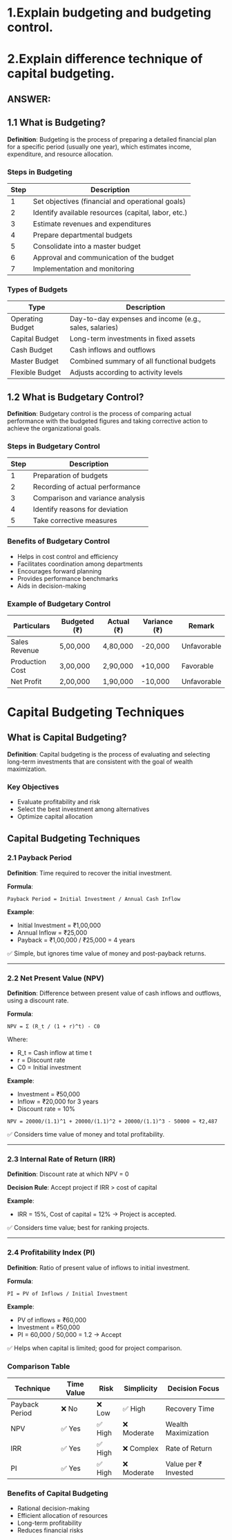 # 1.Explain budgeting and budgeting control.
# 2.Explain difference technique of capital budgeting.

## ANSWER:



## 1.1 What is Budgeting?

**Definition**: Budgeting is the process of preparing a detailed financial plan for a specific period (usually one year), which estimates income, expenditure, and resource allocation.

### Steps in Budgeting

| Step | Description                                         |
| ---- | --------------------------------------------------- |
| 1    | Set objectives (financial and operational goals)    |
| 2    | Identify available resources (capital, labor, etc.) |
| 3    | Estimate revenues and expenditures                  |
| 4    | Prepare departmental budgets                        |
| 5    | Consolidate into a master budget                    |
| 6    | Approval and communication of the budget            |
| 7    | Implementation and monitoring                       |

### Types of Budgets

| Type             | Description                                            |
| ---------------- | ------------------------------------------------------ |
| Operating Budget | Day-to-day expenses and income (e.g., sales, salaries) |
| Capital Budget   | Long-term investments in fixed assets                  |
| Cash Budget      | Cash inflows and outflows                              |
| Master Budget    | Combined summary of all functional budgets             |
| Flexible Budget  | Adjusts according to activity levels                   |

## 1.2 What is Budgetary Control?

**Definition**: Budgetary control is the process of comparing actual performance with the budgeted figures and taking corrective action to achieve the organizational goals.

### Steps in Budgetary Control

| Step | Description                      |
| ---- | -------------------------------- |
| 1    | Preparation of budgets           |
| 2    | Recording of actual performance  |
| 3    | Comparison and variance analysis |
| 4    | Identify reasons for deviation   |
| 5    | Take corrective measures         |

### Benefits of Budgetary Control

* Helps in cost control and efficiency
* Facilitates coordination among departments
* Encourages forward planning
* Provides performance benchmarks
* Aids in decision-making

### Example of Budgetary Control

| Particulars     | Budgeted (₹) | Actual (₹) | Variance (₹) | Remark      |
| --------------- | ------------ | ---------- | ------------ | ----------- |
| Sales Revenue   | 5,00,000     | 4,80,000   | -20,000      | Unfavorable |
| Production Cost | 3,00,000     | 2,90,000   | +10,000      | Favorable   |
| Net Profit      | 2,00,000     | 1,90,000   | -10,000      | Unfavorable |

# Capital Budgeting Techniques

## What is Capital Budgeting?

**Definition**: Capital budgeting is the process of evaluating and selecting long-term investments that are consistent with the goal of wealth maximization.

### Key Objectives

* Evaluate profitability and risk
* Select the best investment among alternatives
* Optimize capital allocation

## Capital Budgeting Techniques

### 2.1 Payback Period

**Definition**: Time required to recover the initial investment.

**Formula**:

```
Payback Period = Initial Investment / Annual Cash Inflow
```

**Example**:

* Initial Investment = ₹1,00,000
* Annual Inflow = ₹25,000
* Payback = ₹1,00,000 / ₹25,000 = 4 years

✅ Simple, but ignores time value of money and post-payback returns.

---

### 2.2 Net Present Value (NPV)

**Definition**: Difference between present value of cash inflows and outflows, using a discount rate.

**Formula**:

```
NPV = Σ (R_t / (1 + r)^t) - C0
```

Where:

* R\_t = Cash inflow at time t
* r = Discount rate
* C0 = Initial investment

**Example**:

* Investment = ₹50,000
* Inflow = ₹20,000 for 3 years
* Discount rate = 10%

```
NPV = 20000/(1.1)^1 + 20000/(1.1)^2 + 20000/(1.1)^3 - 50000 ≈ ₹2,487
```

✅ Considers time value of money and total profitability.

---

### 2.3 Internal Rate of Return (IRR)

**Definition**: Discount rate at which NPV = 0

**Decision Rule**: Accept project if IRR > cost of capital

**Example**:

* IRR = 15%, Cost of capital = 12% → Project is accepted.

✅ Considers time value; best for ranking projects.

---

### 2.4 Profitability Index (PI)

**Definition**: Ratio of present value of inflows to initial investment.

**Formula**:

```
PI = PV of Inflows / Initial Investment
```

**Example**:

* PV of inflows = ₹60,000
* Investment = ₹50,000
* PI = 60,000 / 50,000 = 1.2 → Accept

✅ Helps when capital is limited; good for project comparison.

### Comparison Table

| Technique      | Time Value | Risk   | Simplicity | Decision Focus       |
| -------------- | ---------- | ------ | ---------- | -------------------- |
| Payback Period | ❌ No       | ❌ Low  | ✅ High     | Recovery Time        |
| NPV            | ✅ Yes      | ✅ High | ❌ Moderate | Wealth Maximization  |
| IRR            | ✅ Yes      | ✅ High | ❌ Complex  | Rate of Return       |
| PI             | ✅ Yes      | ✅ High | ❌ Moderate | Value per ₹ Invested |

### Benefits of Capital Budgeting

* Rational decision-making
* Efficient allocation of resources
* Long-term profitability
* Reduces financial risks
